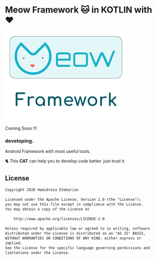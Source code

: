 # Meow Framework 🐱 in KOTLIN with ♥

![](/Resources/logo_meow_framework.png)

Coming Soon !!! 
### developing.

Android Framework with most useful tools.

🐈 This **CAT** can help you to develop code better. just trust it.

License
--------

    Copyright 2020 Hamidreza Etebarian

    Licensed under the Apache License, Version 2.0 (the "License");
    you may not use this file except in compliance with the License.
    You may obtain a copy of the License at

        http://www.apache.org/licenses/LICENSE-2.0

    Unless required by applicable law or agreed to in writing, software
    distributed under the License is distributed on an "AS IS" BASIS,
    WITHOUT WARRANTIES OR CONDITIONS OF ANY KIND, either express or implied.
    See the License for the specific language governing permissions and
    limitations under the License.


